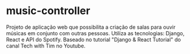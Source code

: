 # music-controller
Projeto de aplicação web que possibilita a criação de salas para ouvir músicas em conjunto com outras pessoas. Utiliza as tecnologias: Django, React e API do Spotify. Baseado no tutorial "Django &amp; React Tutorial" do canal Tech with Tim no Youtube.
